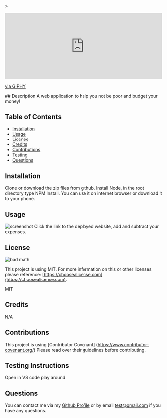 <p align="center> # Help Me I'm Poor Budget Tracker </p>
![bad math](https://img.shields.io/badge/License-MIT-blue)

<p align="center> ><div style="width:100%;height:0;padding-bottom:42%;position:relative;"><iframe src="https://giphy.com/embed/12JgIV6zAkYFbi" width="100%" height="100%" style="position:absolute" frameBorder="0" class="giphy-embed" allowFullScreen></iframe></div><p><a href="https://giphy.com/gifs/12JgIV6zAkYFbi">via GIPHY</a></p>
</p>
## Description
A web application to help you not be poor and budget your money!

## Table of Contents

- [Installation](#installation)
- [Usage](#usage)
- [License](#license)
- [Credits](#credits)
- [Contributions](#contributions)
- [Testing](#testing)
- [Questions](#questions)

## Installation
Clone or download the zip files from github. Install Node, in the root directory type NPM Install. You can use it on internet browser or download it to your phone.

## Usage
![screenshot](/assets/images/screenshot.PNG "screenshot") 
Click the link to the deployed website, add and subtract your expenses.

## License

![bad math](https://img.shields.io/badge/License-MIT-blue)

This project is using MIT. For more information on this or other licenses please reference: [https://choosealicense.com](https;//choosealicense.com).

MIT

## Credits

N/A

## Contributions

This project is using [Contributor Covenant] (https://www.contributor-covenant.org/) Please read over their guidelines before contributing.

## Testing Instructions

Open in VS code play around

## Questions
You can contact me via my [Github Profile](https://github.com/dy9040)
or by email test@gmail.com if you have any questions.